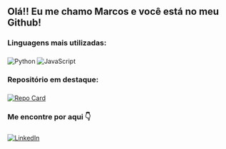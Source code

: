 ## Olá!! Eu me chamo Marcos e você está no meu Github!

### Linguagens mais utilizadas:
###
![Python](https://img.shields.io/badge/Python-000?style=for-the-badge&logo=python) ![JavaScript](https://img.shields.io/badge/JavaScript-000?style=for-the-badge&logo=javascript)

### Repositório em destaque: 
###

[![Repo Card](https://github-readme-stats.vercel.app/api/pin/?username=marcospontesjunior&repo=exercicios-logicaprogramacao-javascript&bg_color=000&border_color=30A3DC&show_icons=true&icon_color=30A3DC&title_color=E94D5F&text_color=FFF)](https://github.com/marcospontesjunior/exercicios-logicaprogramacao-javascript)

### Me encontre por aqui 👇
###

[![LinkedIn](https://img.shields.io/badge/LinkedIn-000?style=for-the-badge&logo=linkedin&logoColor=0E76A8)](https://linkedin.com/in/marcospontesjunior)
